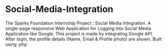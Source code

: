 # Social-Media-Integration
The Sparks Foundation Internship Project : Social Media Integration. A single-page responsive Web Application for Logging into Social Media Application like Google. This project is made by integrating Google API. After login, the profile details (Name, Email & Profile photo) are shown.
Built using :php
